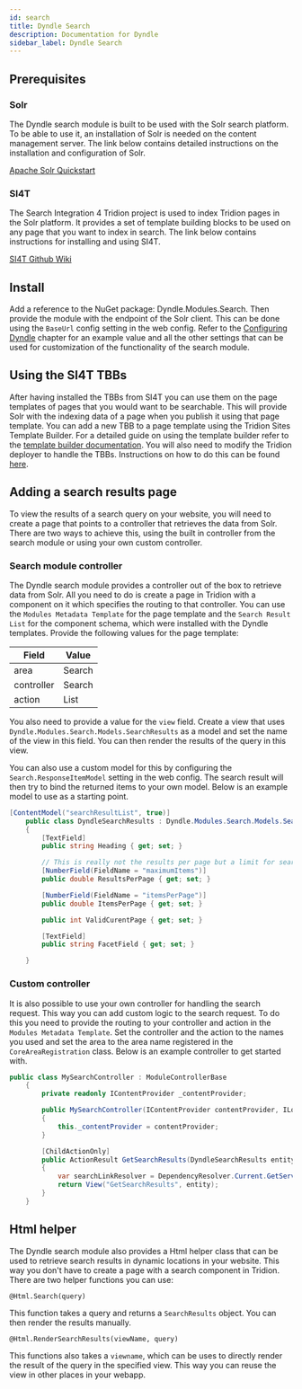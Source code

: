 ```yaml
---
id: search
title: Dyndle Search
description: Documentation for Dyndle
sidebar_label: Dyndle Search
---
```


## Prerequisites

### Solr

The Dyndle search module is built to be used with the Solr search platform. To be able to use it, an installation of Solr is needed on the content management server. The link below contains detailed instructions on the installation and configuration of Solr.

 [Apache Solr Quickstart](https://lucene.apache.org/solr/guide/8_5/solr-tutorial.html)

### SI4T

The Search Integration 4 Tridion project is used to index Tridion pages in the Solr platform. It provides a set of template building blocks to be used on any page that you want to index in search. The link below contains instructions for installing and using SI4T.

[SI4T Github Wiki](https://github.com/SI4T/SI4T/wiki)

## Install

Add a reference to the NuGet package: Dyndle.Modules.Search. Then provide the module with the endpoint of the Solr client. This can be done using the `BaseUrl` config setting in the web config. Refer to the [Configuring Dyndle](configuration.html) chapter for an example value and all the other settings that can be used for customization of the functionality of the search module.

## Using the SI4T TBBs

After having installed the TBBs from SI4T you can use them on the page templates of pages that you would want to be searchable. This will provide Solr with the indexing data of a page when you publish it using that page template. You can add a new TBB to a page template using the Tridion Sites Template Builder. For a detailed guide on using the template builder refer to the [template builder documentation](https://docs.sdl.com/LiveContent/content/en-US/SDL%20Web-v5/GUID-FD25A36E-4B1C-4346-BB7E-919B293B8748). You will also need to modify the Tridion deployer to handle the TBBs.  Instructions on how to do this can be found [here](https://github.com/SI4T/Solr/wiki/SI4T-Solr-Configuration-101).

##  Adding a search results page

To view the results of a search query on your website, you will need to create a page that points to a controller that retrieves the data from Solr. There are two ways to achieve this, using the built in controller from the search module or using your own custom controller.

### Search module controller

The Dyndle search module provides a controller out of the box to retrieve data from Solr. All you need to do is create a page in Tridion with a component on it which specifies the routing to that controller. You can use the `Modules Metadata Template` for the page template and the `Search Result List` for the component schema, which were installed with the Dyndle templates. Provide the following values for the page template:

| Field      | Value  |
| ---------- | ------ |
| area       | Search |
| controller | Search |
| action     | List   |

You also need to provide a value for the `view` field. Create a view that uses `Dyndle.Modules.Search.Models.SearchResults` as a model and set the name of the view in this field. You can then render the results of the query in this view.

You can also use a custom model for this by configuring the `Search.ResponseItemModel` setting in the web config. The search result will then try to bind the returned items to your own model. Below is an example model to use as a starting point.

```c#
[ContentModel("searchResultList", true)]
    public class DyndleSearchResults : Dyndle.Modules.Search.Models.SearchResults, IHasPageSize
    {
        [TextField]
        public string Heading { get; set; }

        // This is really not the results per page but a limit for search results.
        [NumberField(FieldName = "maximumItems")]
        public double ResultsPerPage { get; set; }

        [NumberField(FieldName = "itemsPerPage")]
        public double ItemsPerPage { get; set; }

        public int ValidCurentPage { get; set; }

        [TextField]
        public string FacetField { get; set; }

    }
```



### Custom controller

It is also possible to use your own controller for handling the search request. This way you can add custom logic to the search request. To do this you need to provide the routing to your controller and action in the `Modules Metadata Template`. Set the controller and the action to the names you used and set the area to the area name registered in the `CoreAreaRegistration` class. Below is an example controller to get started with.

```c#
public class MySearchController : ModuleControllerBase
    {
        private readonly IContentProvider _contentProvider;

        public MySearchController(IContentProvider contentProvider, ILogger logger) : base(contentProvider, logger)
        {
            this._contentProvider = contentProvider;
        }

        [ChildActionOnly]
        public ActionResult GetSearchResults(DyndleSearchResults entity)
        {
            var searchLinkResolver = DependencyResolver.Current.GetService<ISearchLinkResolver>();
            return View("GetSearchResults", entity);
        }
    }
```

## Html helper

The Dyndle search module also provides a Html helper class that can be used to retrieve search results in dynamic locations in your website. This way you don't have to create a page with a search component in Tridion. There are two helper functions you can use:

`@Html.Search(query)`

This function takes a query and returns a `SearchResults` object. You can then render the results manually.

`@Html.RenderSearchResults(viewName, query)`

This functions also takes a `viewname`, which can be uses to directly render the result of the query in the specified view. This way you can reuse the view in other places in your webapp.
